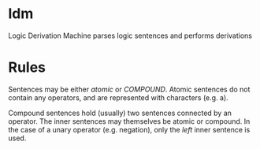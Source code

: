 # ldm
Logic Derivation Machine parses logic sentences and performs derivations

# Rules

Sentences may be either <i>atomic</i> or <i>COMPOUND</i>. Atomic sentences
do not contain any operators, and are represented with characters (e.g. a).

Compound sentences hold (usually) two sentences connected by an operator.
The inner sentences may themselves be atomic or compound. In the case of
a unary operator (e.g. negation), only the <i>left</i> inner sentence is
used.